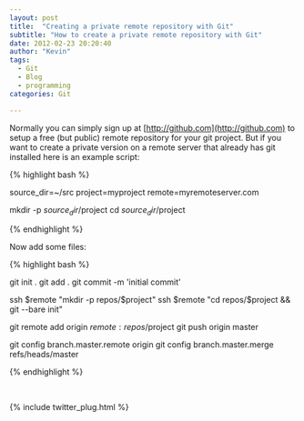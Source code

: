 ```yaml
---
layout: post
title:  "Creating a private remote repository with Git"
subtitle: "How to create a private remote repository with Git"
date: 2012-02-23 20:20:40
author: "Kevin"
tags:
  - Git
  - Blog
  - programming
categories: Git

---
```



Normally you can simply sign up at [http://github.com](http://github.com) to setup a free (but public) remote repository for your git project.
But if you want to create a private version on a remote server that already has git installed here is an example script:

{% highlight bash %}

source_dir=~/src
project=myproject
remote=myremoteserver.com

mkdir -p $source_dir/$project
cd $source_dir/$project

{% endhighlight %}

Now add some files:

{% highlight bash %}

git init .
git add .
git commit -m 'initial commit'

ssh $remote "mkdir -p repos/$project"
ssh $remote "cd repos/$project && git --bare init"

git remote add origin $remote:repos/$project
git push origin master

git config branch.master.remote origin
git config branch.master.merge refs/heads/master

{% endhighlight %}

<p>&nbsp;</p>

{% include twitter_plug.html %}